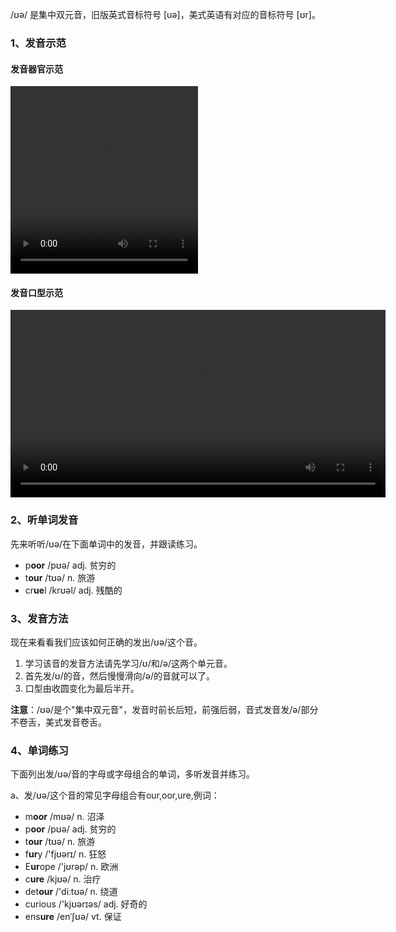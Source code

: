 /ʊə/ 是集中双元音，旧版英式音标符号 [uə]，美式英语有对应的音标符号 [ʊr]。



### 1、发音示范

#### 发音器官示范

<video src="./ur-1.mp4" width="300px" height="300px" controls="controls"></video>

#### 发音口型示范

<video src="./ur.mp4" widah="300px" height="300px" controls="controls"></video>



### 2、听单词发音

先来听听/ʊə/在下面单词中的发音，并跟读练习。

- p**oor** /pʊə/ adj. 贫穷的
- t**our** /tʊə/ n. 旅游
- cr**ue**l /krʊəl/ adj. 残酷的



### 3、发音方法

现在来看看我们应该如何正确的发出/ʊə/这个音。

1. 学习该音的发音方法请先学习/ʊ/和/ə/这两个单元音。
2. 首先发/ʊ/的音，然后慢慢滑向/ə/的音就可以了。
3. 口型由收圆变化为最后半开。

**注意**：/ʊə/是个"集中双元音"，发音时前长后短，前强后弱，音式发音发/ə/部分不卷舌，美式发音卷舌。



### 4、单词练习

下面列出发/ʊə/音的字母或字母组合的单词，多听发音并练习。

a、发/ʊə/这个音的常见字母组合有our,oor,ure,例词：

- m**oor** /mʊə/ n. 沼泽
- p**oor** /pʊə/ adj. 贫穷的
- t**our** /tʊə/ n. 旅游
- f**ur**y /'fjʊərɪ/ n. 狂怒
- E**ur**ope /'jʊrəp/ n. 欧洲
- c**ure** /kjʊə/ n. 治疗
- det**our** /'diːtʊə/ n. 绕道
- curious /'kjʊərɪəs/ adj. 好奇的
- ens**ure** /enˈʃʊə/ vt. 保证